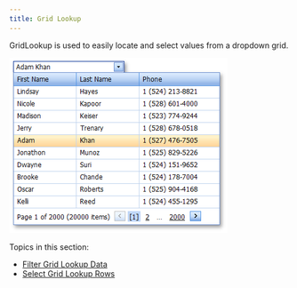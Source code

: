```yaml
---
title: Grid Lookup
---
```

GridLookup is used to easily locate and select values from a dropdown grid.

![ASPxGridLookup](../../../images/Img13290.png)

Topics in this section:
* [Filter Grid Lookup Data](../../../../interface-elements-for-web/articles/grid/grid-lookup/filter-grid-lookup-data.md)
* [Select Grid Lookup Rows](../../../../interface-elements-for-web/articles/grid/grid-lookup/select-grid-lookup-rows.md)